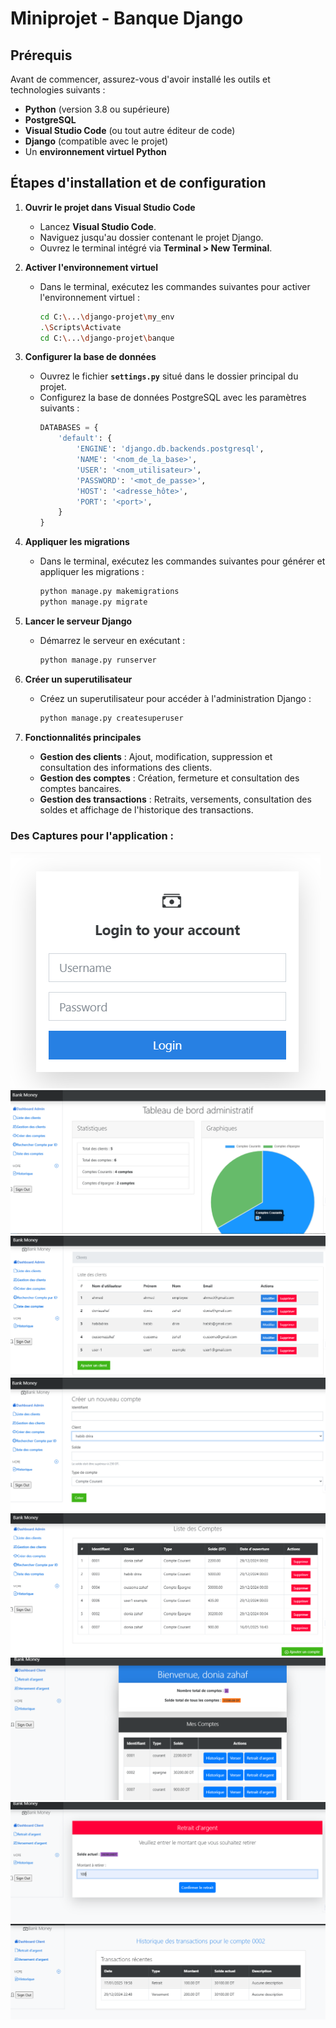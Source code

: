 # Miniprojet - Banque Django
 
## Prérequis
Avant de commencer, assurez-vous d'avoir installé les outils et technologies suivants :
- **Python** (version 3.8 ou supérieure)
- **PostgreSQL**
- **Visual Studio Code** (ou tout autre éditeur de code)
- **Django** (compatible avec le projet)
- Un **environnement virtuel Python**
 
## Étapes d'installation et de configuration
 
1. **Ouvrir le projet dans Visual Studio Code**  
   - Lancez **Visual Studio Code**.  
   - Naviguez jusqu'au dossier contenant le projet Django.  
   - Ouvrez le terminal intégré via **Terminal > New Terminal**.
 
2. **Activer l'environnement virtuel**  
   - Dans le terminal, exécutez les commandes suivantes pour activer l'environnement virtuel :  
     ```bash
     cd C:\...\django-projet\my_env
     .\Scripts\Activate
     cd C:\...\django-projet\banque
     ```
 
3. **Configurer la base de données**  
   - Ouvrez le fichier **`settings.py`** situé dans le dossier principal du projet.  
   - Configurez la base de données PostgreSQL avec les paramètres suivants :  
     ```python
     DATABASES = {
         'default': {
             'ENGINE': 'django.db.backends.postgresql',
             'NAME': '<nom_de_la_base>',
             'USER': '<nom_utilisateur>',
             'PASSWORD': '<mot_de_passe>',
             'HOST': '<adresse_hôte>',
             'PORT': '<port>',
         }
     }
     ```
 
4. **Appliquer les migrations**  
   - Dans le terminal, exécutez les commandes suivantes pour générer et appliquer les migrations :  
     ```bash
     python manage.py makemigrations
     python manage.py migrate
     ```
 
5. **Lancer le serveur Django**  
   - Démarrez le serveur en exécutant :  
     ```bash
     python manage.py runserver
     ```
 
6. **Créer un superutilisateur**  
   - Créez un superutilisateur pour accéder à l'administration Django :  
     ```bash
     python manage.py createsuperuser
     ```
 
7. **Fonctionnalités principales**  
   - **Gestion des clients** : Ajout, modification, suppression et consultation des informations des clients.  
   - **Gestion des comptes** : Création, fermeture et consultation des comptes bancaires.  
   - **Gestion des transactions** : Retraits, versements, consultation des soldes et affichage de l'historique des transactions.

###  Des Captures pour l'application  :
![Description de l'image](img/1.png)
![Description de l'image](img/dashAdmin.png)
![Description de l'image](img/listeClient.png)
![Description de l'image](img/creerCompte.png)
![Description de l'image](img/listeCompte.png)
![Description de l'image](img/dashClient.png)
![Description de l'image](img/retrait.png)
![Description de l'image](img/historique.png)